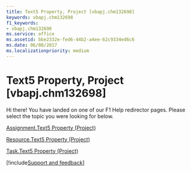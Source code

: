 ```yaml
---
title: Text5 Property, Project [vbapj.chm132698]
keywords: vbapj.chm132698
f1_keywords:
- vbapj.chm132698
ms.service: office
ms.assetid: bbe2332e-fed6-44b2-a4ee-62c9334ed6c6
ms.date: 06/08/2017
ms.localizationpriority: medium
---
```



# Text5 Property, Project [vbapj.chm132698]

Hi there! You have landed on one of our F1 Help redirector pages. Please select the topic you were looking for below.

[Assignment.Text5 Property (Project)](https://msdn.microsoft.com/library/70e4e5d0-c780-1151-688a-59a10df4262f%28Office.15%29.aspx)

[Resource.Text5 Property (Project)](https://msdn.microsoft.com/library/519a4915-0fa1-3ff3-a2e6-e642c294ec54%28Office.15%29.aspx)

[Task.Text5 Property (Project)](https://msdn.microsoft.com/library/bf7eb16f-e649-2647-e600-51d5f1c3f9e8%28Office.15%29.aspx)

[!include[Support and feedback](~/includes/feedback-boilerplate.md)]